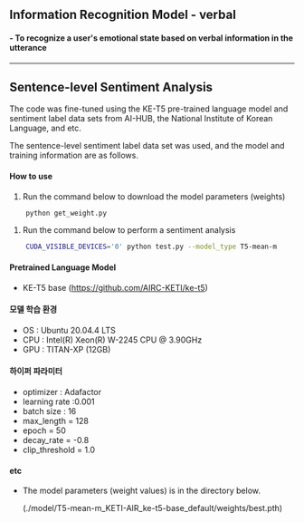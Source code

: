 

## Information Recognition Model - verbal
#### - To recognize a user's emotional state based on verbal information in the utterance


----------------------------------

## Sentence-level Sentiment Analysis

The code was fine-tuned using the KE-T5 pre-trained language model and sentiment label data sets from AI-HUB, the National Institute of Korean Language, and etc.

The sentence-level sentiment label data set was used, and the model and training information are as follows.


#### How to use

1) Run the command below to download the model parameters (weights)
```bash
    python get_weight.py
```

1) Run the command below to perform a sentiment analysis
```bash
    CUDA_VISIBLE_DEVICES='0' python test.py --model_type T5-mean-m
```


#### Pretrained Language Model
- KE-T5 base
(https://github.com/AIRC-KETI/ke-t5)




#### 모델 학습 환경
- OS : Ubuntu 20.04.4 LTS
- CPU : Intel(R) Xeon(R) W-2245 CPU @ 3.90GHz
- GPU : TITAN-XP (12GB)

#### 하이퍼 파라미터
- optimizer : Adafactor
- learning rate :0.001
- batch size : 16
- max_length = 128
- epoch = 50
- decay_rate = -0.8
- clip_threshold = 1.0

#### etc
- The model parameters (weight values) is in the directory below.

    (./model/T5-mean-m_KETI-AIR_ke-t5-base_default/weights/best.pth)
